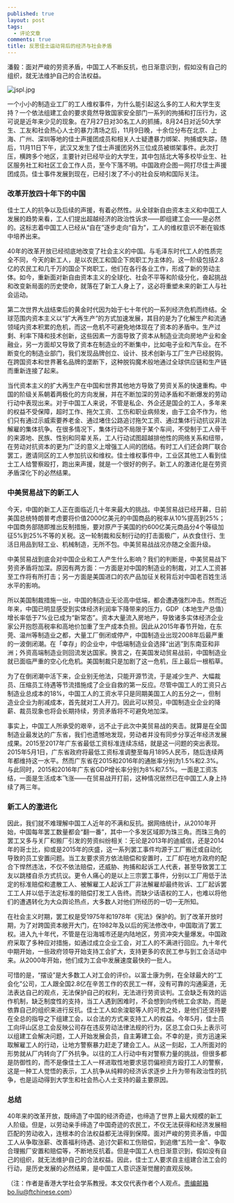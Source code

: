 ```yaml
---
published: true
layout: post
tags: 
  - 评论文章
comments: true
title: 反思佳士运动背后的经济与社会矛盾
---
```


潘毅：面对严峻的劳资矛盾，中国工人不断反抗，也日渐意识到，假如没有自己的组织，就无法维护自己的合法权益。

<img src="https://i.loli.net/2018/12/07/5c0a68c0ea14b.jpg" alt="jspl.jpg" title="jspl.jpg" />

一个小小的制造业工厂的工人维权事件，为什么能引起这么多的工人和大学生支持？一个依法组建工会的要求竟然导致国家安全部门一系列的拘捕和打压行为，这可说是近年来少见的现象。在7月27日对30名工人的抓捕，8月24日对近50大学生、工友和社会热心人士的暴力清场之后，11月9日晚，十余位分布在北京、上海、广州、深圳等地的佳士声援团成员和相关人士疑遭暴力绑架、拘捕或失踪，随后，11月11日下午，武汉又发生了佳士声援团另外三位成员被绑架事件。此次打压，横跨多个地区，主要针对已经毕业的大学生，其中包括北大等多校毕业生、社区服务社工和社区工会工作人员，至今下落不明。中国政府企图一网打尽佳士声援团成员。佳士事件发展到现在，已经引发了不小的社会反响和国际关注。

### 改革开放四十年下的中国

佳士工人的抗争以及后续的声援，有着必然性。从全球新自由资本主义和中国工人发展的趋势来看，工人们提出超越经济的政治性诉求——即组建工会——是必然的。这标志着中国工人已经从“自在”逐步走向“自为”，工人的维权意识不断在锻炼中培养出来。

40年的改革开放已经彻底地改变了社会主义的中国。与毛泽东时代工人的性质完全不同，今天的新工人，是以农民工和国企下岗职工为主体的。这一阶级包括2.8亿的农民工和几千万的国企下岗职工，他们在各行各业工作，形成了新的劳动主体。如今，重新面对新自由资本主义的全球化、社会不平等和阶级分化，奋起挑战和改变新局面的历史使命，就落在了新工人身上了，这必将重塑未来的新工人与社会运动。

第二次世界大战结束后的黄金时代因为始于七十年代的一系列经济危机而终结。全球范围内资本主义以“扩大再生产”的方式加速发展，其目的是为了化解生产和流通领域内资本积累的危机，而这一危机不可避免地体现在了资本的矛盾中。生产过剩、利率下降和技术创新，这些因素一方面导致了资本从制造业流向房地产业和金融业，另一方面却又导致了资本在制造业的不断集中，比如电子业和汽车业。在不断变化的制造业部门，我们发现品牌创立、设计、技术创新与工厂生产已经脱钩。在跨国资本和世界著名品牌的垄断下，这种脱钩魔术般地通过全球供应链和生产链而重新连接了起来。

当代资本主义的扩大再生产在中国和世界其他地方导致了劳资关系的快速重构。中国的阶级关系朝着两极化的方向发展，并在不断加深的劳动矛盾和不断爆发的劳动行动中表现出来。对于中国工人来说，不管是私企、外企还是国企的工人，多年来的权益不受保障，超时工作、拖欠工资、工伤和职业病频发，由于工会不作为，他们只有通过示威索要养老金、通过堵住公路追讨拖欠工资、通过集体行动抗议非法解雇的集体抗争。在很多情况下，集体行动不局限于某个车间，不受制于工人骨干的来源地、民族、性别和同辈关系，工人行动试图超越排他性的网络关系和纽带，在劳动对抗资本的更为广泛的意义上增强工人间的团结。有时工人们还会跨厂联合罢工，邀请同区的工人参加抗议和维权。佳士维权事件中，工业区其他工人看到佳士工人给警察殴打，跑出来声援，就是一个很好的例子。新工人的激进化是在劳资矛盾深化下的必然结果。

### 中美贸易战下的新工人

今天，中国的新工人正在面临近几十年来最大的挑战。中美贸易战已经开幕，日前美国总统特朗普考虑要将价值2000亿美元的中国商品的税率从10%提高到25%；中国商务部随即推出反制措施，要对原产于美国的约600亿美元商品分4个等级加征5%到25%不等的关税。这一轮制裁和反制行动的打击面极广，从衣食住行、生活日用品到轻工业、机械制造，无所不包。中美贸易战战况亦随之全面升级。

中美贸易战到底会对中国企业和工人产生什么影响？我们的判断是，中美贸易战下劳资矛盾将加深。原因有两方面：一方面是对中国的制造业的制裁，对工人工资甚至工作将有所打击；另一方面是美国进口的农产品加征关税背后对中国老百姓生活水平的影响。

所以美国制裁措施一出，中国的制造业无论高中低端，都会遭遇强烈冲击。然而近年来，中国已明显感受到实体经济利润率下降带来的压力，GDP（本地生产总值）增长率低于7%业已成为“新常态”。资本大量流入房地产，导致诸多实体经济企业家公开抱怨高税率和高地价加重了生产成本负担。因此从2015年春节开始，在东莞、温州等制造业之都，大量工厂倒闭或停产，中国制造业出现2008年后最严重的一波倒闭潮。在「幸存」的企业中，中低端制造业会选择“出逃”到东南亚和非洲；外资高端制造业则回流发达国家。换言之，在美国发动贸易战前，中国制造业就已面临严重的空心化危机。美国制裁只是加剧了这一危机，压上最后一根稻草。

为了在倒闭潮中活下来，企业别无他法，只能开源节流，于是减少生产、大幅裁员、压缩员工待遇等节流措施成了企业自救的第一反应。尽管中国工人的工资只占制造业总成本的18%，中国工人的工资水平只是同期美国工人的五分之一，但制造业企业为削减成本，首先就对工人开刀。因此可以预见，中国制造业企业的降薪、裁员现象也将会长期持续，劳资矛盾将不可避免地加深。

事实上，中国工人所承受的艰辛，远不止于此次中美贸易战的夹击。就算是在全国制造业最发达的广东省，我们也遗憾地发现，劳动者并没有同步分享近年经济发展成果。2015至2017年广东省最低工资标准连续冻结，就是这一问题的突出表现。2015年5月1日，广东省政府将最低工资标准调整至每月1895人民币，随后连续两年都维持这一水平。然而广东省在2015和2016年的通胀率分别为1.5%和2.3%。与此同时，2015和2016年广东省GDP增长率分别为8%和7.5%。一面是工资冻结，一面是生活成本飞涨——在贸易战开打前，这种情况居然已在中国工人身上持续了两三年。

### 新工人的激进化

因此，我们就不难理解中国工人近年的不满和反抗。据网络统计，从2010年开始，中国每年罢工数量都会“翻一番”，其中一个多发区域即为珠三角。而珠三角的罢工又多与关厂和搬厂引发的劳资纠纷相关：无论是2013年的迪威信，还是2014年的哥士比，抑或是2015年的庆盛，这一系列罢工事件均源于工厂搬迁或自动化导致的员工安置问题。当工友要求资方依法赔偿和安置时，工厂却在地方政府的配合下悍然违法，不仅不依法赔偿，还威胁、拘捕和起诉工人代表，甚至导致罢工工友以跳楼自杀方式抗议。更令人痛心的是以上三宗罢工事件，分别以工厂用低于法定的标准赔偿和遣散工人、被解雇工人起诉工厂非法解雇却最终败诉、工厂起诉罢工工人并以低于法定标准的赔偿打发工人告终。而缺少话语权的工人，也难以将他们的遭遇转化为大众舆论热点，大多数人对他们所经历的一切一无所知。

在社会主义时期，罢工权是受1975年和1978年《宪法》保护的。到了改革开放时期，为了对跨国资本敞开大门，在1982年及以后的宪法修改中，中国取消了罢工权。进入九十年代，不管是在沿海城市还是内陆地区，劳资冲突大量爆发。中国政府采取了多种应对措施，如通过成立企业工会，对工人的不满进行回应。九十年代中期开始，一些政府领导开始支持工会扩大，支持更多的农民工参与到工会活动中来。从2000年开始，他们成为工会中发展速度最快的一批人。

可惜的是，“摆设”是大多数工人对工会的评价。以富士康为例，在全球最大的“工会化”公司，工人跟全国2.8亿在辛苦工作的农民工一样，没有可靠的沟通渠道，无法表达自己的观点，无法保护自己的权利，无法进行劳资谈判。工会缺乏有效的运作机制，缺乏制度性的支持，当工人遇到困难时，不会想到向传统工会求助，而是依靠自己的组织来进行反抗。佳士工人如余浚聪等人的可贵之处，是他们还坚持要在全总的指导之下组建工会，以合法的方式来支持工人的权益。今年5月，佳士员工向坪山区总工会反映公司存在违反劳动法律法规的行为，区总工会口头上表示可以组建工会解决问题，工人开始发展会员，自主筹建工会。不幸的是，资方迅速采取解雇工人的行动，让地方警察暴力赶走了建会工人。从这一刻起，工人所面对的形势就从厂内转向了厂外抗争。以往的工人行动中有对警察力量的挑战，但很多都是防御性的，而不是像佳士工人一样进取性地要求惩罚偏袒资方殴打工人的警察，这是一种工人觉悟的表示，工人抗争从纯粹的经济诉求逐步上升为带有政治性的抗争，也是运动得到大学生和社会热心人士支持的最主要原因。

### 总结

40年来的改革开放，既缔造了中国的经济奇迹，也缔造了世界上最大规模的新工人阶级。但是，以劳动亲手缔造了中国奇迹的农民工，不仅无法获得和经济发展相匹配的劳动收入，连根本的合法权益都无法得到保障。面对严峻的劳资矛盾，中国工人从争取涨薪、改善福利待遇、追讨欠薪和工伤赔偿，到追缴“五险一金”、争取合理搬厂安置和赔偿等，不断地反抗着。但是中国工人也日渐意识到，假如没有自己的组织，就无法维护自己的合法权益。因此，佳士工人要求自主组建合法工会的行动，是历史发展的必然结果，是中国工人意识逐渐觉醒的直观反映。

（注：作者是香港大学社会学系教授。本文仅代表作者个人观点。责编邮箱bo.liu@ftchinese.com）
